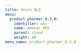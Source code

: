 ```yaml
---
title: Azure ALS
menu:
  product_pharmer_0.3.0:
    identifier: aks
    name: Amazon AKS
    parent: cloud
    weight: 40
menu_name: product_pharmer_0.3.0
---
```

